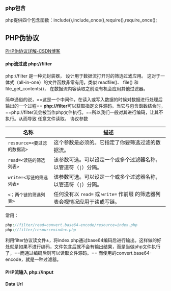 ### php包含
php提供四个包含函数：include(),include_once(),require(),require_once();


## PHP伪协议
[PHP伪协议详解-CSDN博客](https://blog.csdn.net/cosmoslin/article/details/120695429)

####  php流过滤 php://filter
php://filter 是一种元封装器， 设计用于数据流打开时的筛选过滤应用。 这对于一体式（all-in-one）的文件函数非常有用，类似 readfile()、 file() 和 file_get_contents()， 在数据流内容读取之前没有机会应用其他过滤器。

简单通俗的说，==这是一个中间件，在读入或写入数据的时候对数据进行处理后输出的一个过程==
**php://filter**可以获取指定文件源码。当它与包含函数结合时，==php://filter流会被当作php文件执行。==所以我们一般对其进行编码，让其不执行。从而导致 任意文件读取。
协议参数

|名称|描述|
|---|---|
|`resource=<要过滤的数据流>`|这个参数是必须的。它指定了你要筛选过滤的数据流。|
|`read=<读链的筛选列表>`|该参数可选。可以设定一个或多个过滤器名称，以管道符（`\|`）分隔。|
|`write=<写链的筛选列表>`|该参数可选。可以设定一个或多个过滤器名称，以管道符（`\|`）分隔。|
|`<；两个链的筛选列表>`|任何没有以 `read=` 或 `write=` 作前缀 的筛选器列表会视情况应用于读或写链。|

常用：

```php
php://filter/read=convert.base64-encode/resource=index.php
php://filter/resource=index.php
```
利用filter协议读文件±，将index.php通过base64编码后进行输出。这样做的好处就是如果不进行编码，文件包含后就不会有输出结果，而是当做php文件执行了，==而通过编码后则可以读取文件源码。==
而使用的convert.base64-encode，就是一种过滤器。
#### PHP流输入 php://input



#### Data Url
